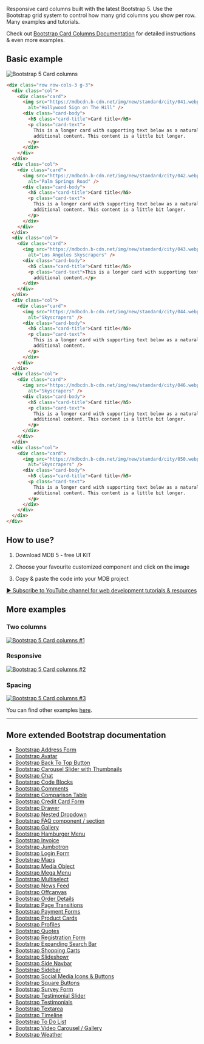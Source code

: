Responsive card columns built with the latest Bootstrap 5. Use the Bootstrap grid system to control how many grid columns you show per row. Many examples and tutorials.

Check out [Bootstrap Card Columns Documentation](https://mdbootstrap.com/docs/standard/extended/card-columns/) for detailed instructions & even more examples.

## Basic example
![Bootstrap 5 Card columns](https://user-images.githubusercontent.com/108793661/178461056-e2a59b5b-fd78-44e8-9fdd-cad5726d3551.png)
```html
<div class="row row-cols-3 g-3">
  <div class="col">
    <div class="card">
      <img src="https://mdbcdn.b-cdn.net/img/new/standard/city/041.webp" class="card-img-top"
        alt="Hollywood Sign on The Hill" />
      <div class="card-body">
        <h5 class="card-title">Card title</h5>
        <p class="card-text">
          This is a longer card with supporting text below as a natural lead-in to
          additional content. This content is a little bit longer.
        </p>
      </div>
    </div>
  </div>
  <div class="col">
    <div class="card">
      <img src="https://mdbcdn.b-cdn.net/img/new/standard/city/042.webp" class="card-img-top"
        alt="Palm Springs Road" />
      <div class="card-body">
        <h5 class="card-title">Card title</h5>
        <p class="card-text">
          This is a longer card with supporting text below as a natural lead-in to
          additional content. This content is a little bit longer.
        </p>
      </div>
    </div>
  </div>
  <div class="col">
    <div class="card">
      <img src="https://mdbcdn.b-cdn.net/img/new/standard/city/043.webp" class="card-img-top"
        alt="Los Angeles Skyscrapers" />
      <div class="card-body">
        <h5 class="card-title">Card title</h5>
        <p class="card-text">This is a longer card with supporting text below as a natural lead-in to
          additional content.</p>
      </div>
    </div>
  </div>
  <div class="col">
    <div class="card">
      <img src="https://mdbcdn.b-cdn.net/img/new/standard/city/044.webp" class="card-img-top"
        alt="Skyscrapers" />
      <div class="card-body">
        <h5 class="card-title">Card title</h5>
        <p class="card-text">
          This is a longer card with supporting text below as a natural lead-in to
          additional content.
        </p>
      </div>
    </div>
  </div>
  <div class="col">
    <div class="card">
      <img src="https://mdbcdn.b-cdn.net/img/new/standard/city/046.webp" class="card-img-top"
        alt="Skyscrapers" />
      <div class="card-body">
        <h5 class="card-title">Card title</h5>
        <p class="card-text">
          This is a longer card with supporting text below as a natural lead-in to
          additional content. This content is a little bit longer.
        </p>
      </div>
    </div>
  </div>
  <div class="col">
    <div class="card">
      <img src="https://mdbcdn.b-cdn.net/img/new/standard/city/050.webp" class="card-img-top"
        alt="Skyscrapers" />
      <div class="card-body">
        <h5 class="card-title">Card title</h5>
        <p class="card-text">
          This is a longer card with supporting text below as a natural lead-in to
          additional content. This content is a little bit longer.
        </p>
      </div>
    </div>
  </div>
</div>
```

## How to use?

1. Download MDB 5 - free UI KIT

2. Choose your favourite customized component and click on the image

3. Copy & paste the code into your MDB project

[▶️ Subscribe to YouTube channel for web development tutorials & resources](https://www.youtube.com/MDBootstrap?sub_confirmation=1)

## More examples
### Two columns
[![Bootstrap 5 Card columns #1](https://user-images.githubusercontent.com/108793661/178463009-8f9bfa10-4aa9-4447-aa35-9ec9aef73e00.png)](https://mdbootstrap.com/docs/standard/extended/card-columns/#section-two-columns-example)
### Responsive
[![Bootstrap 5 Card columns #2](https://user-images.githubusercontent.com/108793661/178462899-076ff8b1-bf60-45fd-9815-874d0c4b38f0.png)](https://mdbootstrap.com/docs/standard/extended/card-columns/#section-responsive-example)
### Spacing
[![Bootstrap 5 Card columns #3](https://user-images.githubusercontent.com/108793661/178464503-a468fa88-7d77-4560-a715-5a71f21b24b0.png)](https://mdbootstrap.com/docs/standard/extended/card-columns/#section-spacing-example)

You can find other examples [here](https://mdbootstrap.com/docs/standard/extended/slideshow/).

<hr>

## More extended Bootstrap documentation

<ul>
<li><a href="https://mdbootstrap.com/docs/standard/extended/bootstrap-address-form/">Bootstrap Address Form</a></li>
<li><a href="https://mdbootstrap.com/docs/standard/extended/avatar/">Bootstrap Avatar</a></li>
<li><a href="https://mdbootstrap.com/docs/standard/extended/back-to-top/">Bootstrap Back To Top Button</a></li>
<li><a href="https://mdbootstrap.com/docs/standard/extended/carousel-with-thumbnails/">Bootstrap Carousel Slider with Thumbnails</a></li>
<li><a href="https://mdbootstrap.com/docs/standard/extended/chat/">Bootstrap Chat</a></li>
<li><a href="https://mdbootstrap.com/docs/standard/extended/code/">Bootstrap Code Blocks</a></li>
<li><a href="https://mdbootstrap.com/docs/standard/extended/comments/">Bootstrap Comments</a></li>
<li><a href="https://mdbootstrap.com/docs/standard/extended/bootstrap-comparison-table/">Bootstrap Comparison Table</a></li>
<li><a href="https://mdbootstrap.com/docs/standard/extended/credit-card/">Bootstrap Credit Card Form</a></li>
<li><a href="https://mdbootstrap.com/docs/standard/extended/drawer/">Bootstrap Drawer</a></li>
<li><a href="https://mdbootstrap.com/docs/standard/extended/dropdown-multilevel/">Bootstrap Nested Dropdown</a></li>
<li><a href="https://mdbootstrap.com/docs/standard/extended/faq/">Bootstrap FAQ component / section</a></li>
<li><a href="https://mdbootstrap.com/docs/standard/extended/gallery/">Bootstrap Gallery</a></li>
<li><a href="https://mdbootstrap.com/docs/standard/extended/hamburger-menu/">Bootstrap Hamburger Menu</a></li>
<li><a href="https://mdbootstrap.com/docs/standard/extended/bootstrap-invoice/">Bootstrap Invoice</a></li>
<li><a href="https://mdbootstrap.com/docs/standard/extended/jumbotron/">Bootstrap Jumbotron</a></li>
<li><a href="https://mdbootstrap.com/docs/standard/extended/login/">Bootstrap Login Form</a></li>
<li><a href="https://mdbootstrap.com/docs/standard/extended/maps/">Bootstrap Maps</a></li>
<li><a href="https://mdbootstrap.com/docs/standard/extended/media-object/">Bootstrap Media Object</a></li>
<li><a href="https://mdbootstrap.com/docs/standard/extended/mega-menu/">Bootstrap Mega Menu</a></li> 
<li><a href="https://mdbootstrap.com/docs/standard/extended/multiselect/">Bootstrap Multiselect</a></li> 
<li><a href="https://mdbootstrap.com/docs/standard/extended/news-feed/">Bootstrap News Feed</a></li> 
<li><a href="https://mdbootstrap.com/docs/standard/extended/offcanvas/">Bootstrap Offcanvas</a></li> 
<li><a href="https://mdbootstrap.com/docs/standard/extended/order-details/">Bootstrap Order Details</a></li> 
<li><a href="https://mdbootstrap.com/docs/standard/extended/page-transitions/">Bootstrap Page Transitions</a></li> 
<li><a href="https://mdbootstrap.com/docs/standard/extended/payment-forms/">Bootstrap Payment Forms</a></li> 
<li><a href="https://mdbootstrap.com/docs/standard/extended/product-cards/">Bootstrap Product Cards</a></li> 
<li><a href="https://mdbootstrap.com/docs/standard/extended/profiles/">Bootstrap Profiles</a></li>  
<li><a href="https://mdbootstrap.com/docs/standard/extended/quotes/">Bootstrap Quotes</a></li> 
<li><a href="https://mdbootstrap.com/docs/standard/extended/registration/">Bootstrap Registration Form</a></li> 
<li><a href="https://mdbootstrap.com/docs/standard/extended/search-expanding/">Bootstrap Expanding Search Bar</a></li> 
<li><a href="https://mdbootstrap.com/docs/standard/extended/shopping-carts/">Bootstrap Shopping Carts</a></li> 
<li><a href="https://mdbootstrap.com/docs/standard/extended/slideshow/">Bootstrap Slideshowr</a></li>    
<li><a href="https://mdbootstrap.com/docs/standard/extended/side-navbar/">Bootstrap Side Navbar</a></li>  
<li><a href="https://mdbootstrap.com/docs/standard/extended/sidebar/">Bootstrap Sidebar</a></li>  
<li><a href="https://mdbootstrap.com/docs/standard/extended/social-media/">Bootstrap Social Media Icons & Buttons</a></li>  
<li><a href="https://mdbootstrap.com/docs/standard/extended/square-buttons/">Bootstrap Square Buttons</a></li>  
<li><a href="https://mdbootstrap.com/docs/standard/extended/bootstrap-survey-form/">Bootstrap Survey Form</a></li>  
<li><a href="https://mdbootstrap.com/docs/standard/extended/testimonial-slider/">Bootstrap Testimonial Slider</a></li>  
<li><a href="https://mdbootstrap.com/docs/standard/extended/testimonials/">Bootstrap Testimonials</a></li>  
<li><a href="https://mdbootstrap.com/docs/standard/extended/textarea/">Bootstrap Textarea</a></li>  
<li><a href="https://mdbootstrap.com/docs/standard/extended/timeline/">Bootstrap Timeline</a></li>  
<li><a href="https://mdbootstrap.com/docs/standard/extended/to-do-list/">Bootstrap To Do List</a></li>  
<li><a href="https://mdbootstrap.com/docs/standard/extended/video-carousel/">Bootstrap Video Carousel / Gallery</a></li>  
<li><a href="https://mdbootstrap.com/docs/standard/extended/weather/">Bootstrap Weather</a></li>  
</ul>
